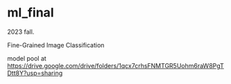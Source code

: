 # ml_final
2023 fall.

Fine-Grained Image Classification

model pool at https://drive.google.com/drive/folders/1qcx7crhsFNMTGR5Uohm6raW8PgTDtt8Y?usp=sharing

